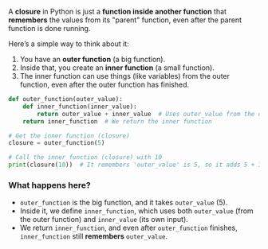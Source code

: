 A **closure** in Python is just a **function inside another function** that **remembers** the values from its "parent" function, even after the parent function is done running.

Here’s a simple way to think about it:
1. You have an **outer function** (a big function).
2. Inside that, you create an **inner function** (a small function).
3. The inner function can use things (like variables) from the outer function, even after the outer function has finished.

```python
def outer_function(outer_value):
    def inner_function(inner_value):
        return outer_value + inner_value  # Uses outer_value from the outer function
    return inner_function  # We return the inner function

# Get the inner function (closure)
closure = outer_function(5)

# Call the inner function (closure) with 10
print(closure(10))  # It remembers 'outer_value' is 5, so it adds 5 + 10 = 15

```

### What happens here?

- `outer_function` is the big function, and it takes `outer_value` (5).
- Inside it, we define `inner_function`, which uses both `outer_value` (from the outer function) and `inner_value` (its own input).
- We return `inner_function`, and even after `outer_function` finishes, `inner_function` still **remembers** `outer_value`.